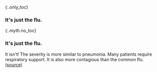 {:.only_toc}
### It's just the flu.

{:.myth.no_toc}
### It's just the flu.

It isn't! The severity is more similar to pneumonia. Many patients require respiratory support. It is also more contagious than the common flu. [(source)](https://www.ncbi.nlm.nih.gov/pubmed/32064853)